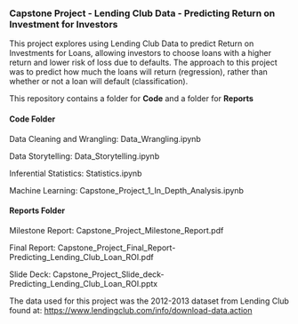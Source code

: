 ### Capstone Project - Lending Club Data - Predicting Return on Investment for Investors

This project explores using Lending Club Data to predict Return on Investments for Loans, allowing investors to choose loans with a higher return and lower risk of loss due to defaults. The approach to this project was to predict how much the loans will return (regression), rather than whether or not a loan will default (classification).

This repository contains a folder for **Code** and a folder for **Reports**

#### Code Folder

Data Cleaning and Wrangling: Data_Wrangling.ipynb   

Data Storytelling: Data_Storytelling.ipynb

Inferential Statistics:  Statistics.ipynb

Machine Learning: Capstone_Project_1_In_Depth_Analysis.ipynb


#### Reports Folder

Milestone Report:  Capstone_Project_Milestone_Report.pdf

Final Report: Capstone_Project_Final_Report-Predicting_Lending_Club_Loan_ROI.pdf

Slide Deck: Capstone_Project_Slide_deck-Predicting_Lending_Club_Loan_ROI.pptx


The data used for this project was the 2012-2013 dataset from Lending Club found at:
https://www.lendingclub.com/info/download-data.action

